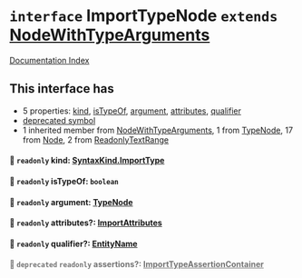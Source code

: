 # `interface` ImportTypeNode `extends` [NodeWithTypeArguments](../interface.NodeWithTypeArguments/README.md)

[Documentation Index](../README.md)

## This interface has

- 5 properties:
[kind](#-readonly-kind-syntaxkindimporttype),
[isTypeOf](#-readonly-istypeof-boolean),
[argument](#-readonly-argument-typenode),
[attributes](#-readonly-attributes-importattributes),
[qualifier](#-readonly-qualifier-entityname)
- [deprecated symbol](#-deprecated-readonly-assertions-importtypeassertioncontainer)
- 1 inherited member from [NodeWithTypeArguments](../interface.NodeWithTypeArguments/README.md), 1 from [TypeNode](../interface.TypeNode/README.md), 17 from [Node](../interface.Node/README.md), 2 from [ReadonlyTextRange](../interface.ReadonlyTextRange/README.md)


#### 📄 `readonly` kind: [SyntaxKind.ImportType](../enum.SyntaxKind/README.md#importtype--205)



#### 📄 `readonly` isTypeOf: `boolean`



#### 📄 `readonly` argument: [TypeNode](../interface.TypeNode/README.md)



#### 📄 `readonly` attributes?: [ImportAttributes](../interface.ImportAttributes/README.md)



#### 📄 `readonly` qualifier?: [EntityName](../type.EntityName/README.md)



<div style="opacity:0.6">

#### 📄 `deprecated` `readonly` assertions?: [ImportTypeAssertionContainer](../interface.ImportTypeAssertionContainer/README.md)



</div>

